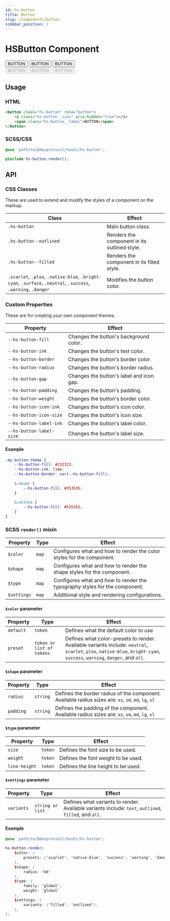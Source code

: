 ```yaml
---
id: hs-button
title: Button
slug: /components/button
sidebar_position: 1
---
```

# HSButton Component
<div class="hs-component-preview col-2">
    <div class="hs-component-preview__row">
        <button class="hs-button native-blue" role="button">
            <span class="hs-button__label">BUTTON</span>
        </button>
        <button class="hs-button hs-button--outlined native-blue" role="button">
            <span class="hs-button__label">BUTTON</span>
        </button>
        <button class="hs-button hs-button--filled native-blue" role="button">
            <span class="hs-button__label">BUTTON</span>
        </button>
    </div>
    <div class="hs-component-preview__row">
        <button class="hs-button native-blue" role="button" disabled>
            <span class="hs-button__label">BUTTON</span>
        </button>
        <button class="hs-button hs-button--outlined native-blue" role="button" disabled>
            <span class="hs-button__label">BUTTON</span>
        </button>
        <button class="hs-button hs-button--filled native-blue" role="button" disabled>
            <span class="hs-button__label">BUTTON</span>
        </button>
    </div>
</div>

## Usage
### HTML
```html
<button class="hs-button" role="button">
    <i class="hs-button__icon" aria-hidden="true"></i>
    <span class="hs-button__label">BUTTON</span>
</button>
```

### SCSS/CSS
```scss
@use 'path/to/@devprotocol/hashi/hs-button';

@include hs-button.render();
```

## API
### CSS Classes
These are used to extend and modify the styles of a component on the markup.

| Class                                                                                                          | Effect                                       |
|----------------------------------------------------------------------------------------------------------------|----------------------------------------------|
| `.hs-button`                                                                                                   | Main button class.                           |
| `.hs-button--outlined`                                                                                         | Renders the component in its outlined style. |
| `.hs-button--filled`                                                                                           | Renders the component in its filled style.   |
| `.scarlet`, `.plox`, `.native-blue`, `.bright-cyan`, `.surface`, `.neutral`, `.success`, `.warning`, `.danger` | Modifies the button color.                   |

### Custom Properties
These are for creating your own component themes.

| Property                 | Effect                                   |
|--------------------------|------------------------------------------|
| `--hs-button-fill`       | Changes the button's background color.   |
| `--hs-button-ink`        | Changes the button's text color.         |
| `--hs-button-border`     | Changes the button's border color.       |
| `--hs-button-radius`     | Changes the button's border radius.      |
| `--hs-button-gap`        | Changes the button's label and icon gap. |
| `--hs-button-padding`    | Changes the button's padding.            |
| `--hs-button-weight`     | Changes the button's border color.       |
| `--hs-button-icon-ink`   | Changes the button's icon color.         |
| `--hs-button-icon-size`  | Changes the button's icon size.          |
| `--hs-button-label-ink`  | Changes the button's label color.        |
| `--hs-button-label-size` | Changes the button's label size.         |

#### Example
```scss
.my-button-theme {
    --hs-button-fill: #232323;
    --hs-button-ink: lime;
    --hs-button-border: var(--hs-button-fill);
    
    &:hover {
        --hs-button-fill: #353535;
    }
    
    &:active {
        --hs-button-fill: #535353;
    }
}
```
### SCSS `render()` mixin
| Property | Type | Effect |
|---|---|---|
| `$color` | `map` | Configures what and how to render the color styles for the component. |
| `$shape` | `map` | Configures what and how to render the shape styles for the component. |
| `$type` | `map` | Configures what and how to render the typography styles for the component. |
| `$settings` | `map` | Additional style and rendering configurations. |

#### `$color` parameter
| Property  | Type                      | Effect                                                                                                                                                                   |
|-----------|---------------------------|--------------------------------------------------------------------------------------------------------------------------------------------------------------------------|
| `default` | `token`                   | Defines what the default color to use                                                                                                                                    |
| `preset`  | `token or list of tokens` | Defines what color-presets to render. Available variants include: `neutral`, `scarlet`, `plox`, `native-blue`, `bright-cyan`, `success`, `warning`, `danger`, and `all`. |

#### `$shape` parameter
| Property  | Type     | Effect                                                                                               |
|-----------|----------|------------------------------------------------------------------------------------------------------|
| `radius`  | `string` | Defines the border radius of the component. Available radius sizes are: `xs`, `sm`, `md`, `lg`, `xl` |
| `padding` | `string` | Defines the padding of the component. Available radius sizes are: `xs`, `sm`, `md`, `lg`, `xl`       |

#### `$type` parameter
| Property      | Type    | Effect                              |
|---------------|---------|-------------------------------------|
| `size`        | `token` | Defines the font size to be used.   |
| `weight`      | `token` | Defines the font weight to be used. |
| `line-height` | `token` | Defines the line height to be used. |

#### `$settings` parameter
| Property   | Type             | Effect                                                                                                |
|------------|------------------|-------------------------------------------------------------------------------------------------------|
| `variants` | `string or list` | Defines what variants to render. Available variants include: `text`, `outlined`, `filled`, and `all`. |

#### Example
```scss
@use 'path/to/@devprotocol/hashi/hs-button';

hs-button.render(
    $color: (
        presets: ('scarlet', 'native-blue', 'success', 'warning', 'danger'),
    ),
    $shape: (
        radius: 'md'
    ),
    $type: (
        family: 'global',
        weight: 'global'
    ),
    $settings: (
        variants: ('filled', 'outlined'),
    ),
);
```